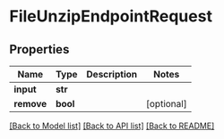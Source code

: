 # FileUnzipEndpointRequest


## Properties

Name | Type | Description | Notes
------------ | ------------- | ------------- | -------------
**input** | **str** |  | 
**remove** | **bool** |  | [optional] 

[[Back to Model list]](../README.md#models) [[Back to API list]](../README.md#api-endpoints) [[Back to README]](../README.md)



